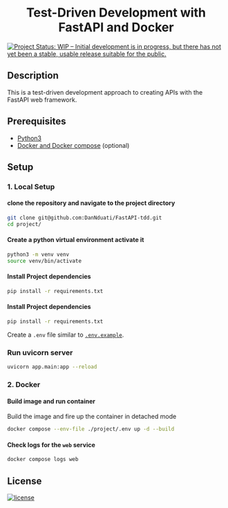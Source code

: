 <h1 align="center"><b>Test-Driven Development with FastAPI and Docker</b></h1>

[![Project Status: WIP – Initial development is in progress, but there has not yet been a stable, usable release suitable for the public.](https://www.repostatus.org/badges/latest/wip.svg)](https://github.com/DanNduati/FastAPI-tdd)

## <b>Description</b>
This is a test-driven development approach to creating APIs with the FastAPI web framework.

## <b>Prerequisites</b>
- [Python3](https://www.python.org/downloads/)
- [Docker and Docker compose](https://docs.docker.com/get-docker/) (optional)

## <b>Setup</b>
### <b> 1. Local Setup</b>
#### clone the repository and navigate to the project directory
```bash
git clone git@github.com:DanNduati/FastAPI-tdd.git
cd project/
```
#### Create a python virtual environment activate it
```bash
python3 -m venv venv
source venv/bin/activate
```
#### Install Project dependencies
```bash
pip install -r requirements.txt
```
#### Install Project dependencies
```bash
pip install -r requirements.txt
```
Create a `.env` file similar to [`.env.example`](./project/.env.example).

### Run uvicorn server
```bash
uvicorn app.main:app --reload
```

### <b> 2. Docker</b>

#### Build image and run container
Build the image and fire up the container in detached mode
```bash
docker compose --env-file ./project/.env up -d --build
```
#### Check logs for the `web` service
```bash
docker compose logs web
```

## <b>License</b>
[![license](https://img.shields.io/github/license/mashape/apistatus.svg?style=for-the-badge)](LICENSE)